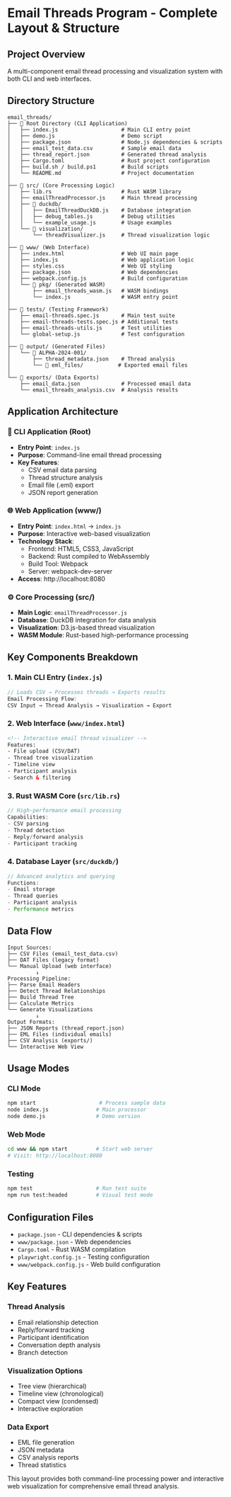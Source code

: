 # Email Threads Program - Complete Layout & Structure

## Project Overview
A multi-component email thread processing and visualization system with both CLI and web interfaces.

## Directory Structure

```
email_threads/
├── 📁 Root Directory (CLI Application)
│   ├── index.js                    # Main CLI entry point
│   ├── demo.js                     # Demo script
│   ├── package.json                # Node.js dependencies & scripts
│   ├── email_test_data.csv         # Sample email data
│   ├── thread_report.json          # Generated thread analysis
│   ├── Cargo.toml                  # Rust project configuration
│   ├── build.sh / build.ps1        # Build scripts
│   └── README.md                   # Project documentation
│
├── 📁 src/ (Core Processing Logic)
│   ├── lib.rs                      # Rust WASM library
│   ├── emailThreadProcessor.js     # Main thread processing
│   ├── 📁 duckdb/
│   │   ├── EmailThreadDuckDB.js    # Database integration
│   │   ├── debug_tables.js         # Debug utilities
│   │   └── example_usage.js        # Usage examples
│   └── 📁 visualization/
│       └── threadVisualizer.js     # Thread visualization logic
│
├── 📁 www/ (Web Interface)
│   ├── index.html                  # Web UI main page
│   ├── index.js                    # Web application logic
│   ├── styles.css                  # Web UI styling
│   ├── package.json                # Web dependencies
│   ├── webpack.config.js           # Build configuration
│   └── 📁 pkg/ (Generated WASM)
│       ├── email_threads_wasm.js   # WASM bindings
│       └── index.js                # WASM entry point
│
├── 📁 tests/ (Testing Framework)
│   ├── email-threads.spec.js       # Main test suite
│   ├── email-threads-tests.spec.js # Additional tests
│   ├── email-threads-utils.js      # Test utilities
│   └── global-setup.js             # Test configuration
│
├── 📁 output/ (Generated Files)
│   └── 📁 ALPHA-2024-001/
│       ├── thread_metadata.json    # Thread analysis
│       └── 📁 eml_files/           # Exported email files
│
└── 📁 exports/ (Data Exports)
    ├── email_data.json             # Processed email data
    └── email_threads_analysis.csv  # Analysis results
```

## Application Architecture

### 🔧 CLI Application (Root)
- **Entry Point**: `index.js`
- **Purpose**: Command-line email thread processing
- **Key Features**:
  - CSV email data parsing
  - Thread structure analysis
  - Email file (.eml) export
  - JSON report generation

### 🌐 Web Application (www/)
- **Entry Point**: `index.html` → `index.js`
- **Purpose**: Interactive web-based visualization
- **Technology Stack**:
  - Frontend: HTML5, CSS3, JavaScript
  - Backend: Rust compiled to WebAssembly
  - Build Tool: Webpack
  - Server: webpack-dev-server
- **Access**: http://localhost:8080

### ⚙️ Core Processing (src/)
- **Main Logic**: `emailThreadProcessor.js`
- **Database**: DuckDB integration for data analysis
- **Visualization**: D3.js-based thread visualization
- **WASM Module**: Rust-based high-performance processing

## Key Components Breakdown

### 1. Main CLI Entry (`index.js`)
```javascript
// Loads CSV → Processes threads → Exports results
Email Processing Flow:
CSV Input → Thread Analysis → Visualization → Export
```

### 2. Web Interface (`www/index.html`)
```html
<!-- Interactive email thread visualizer -->
Features:
- File upload (CSV/DAT)
- Thread tree visualization
- Timeline view
- Participant analysis
- Search & filtering
```

### 3. Rust WASM Core (`src/lib.rs`)
```rust
// High-performance email processing
Capabilities:
- CSV parsing
- Thread detection
- Reply/forward analysis
- Participant tracking
```

### 4. Database Layer (`src/duckdb/`)
```javascript
// Advanced analytics and querying
Functions:
- Email storage
- Thread queries
- Participant analysis
- Performance metrics
```

## Data Flow

```
Input Sources:
├── CSV Files (email_test_data.csv)
├── DAT Files (legacy format)
└── Manual Upload (web interface)
         ↓
Processing Pipeline:
├── Parse Email Headers
├── Detect Thread Relationships
├── Build Thread Tree
├── Calculate Metrics
└── Generate Visualizations
         ↓
Output Formats:
├── JSON Reports (thread_report.json)
├── EML Files (individual emails)
├── CSV Analysis (exports/)
└── Interactive Web View
```

## Usage Modes

### CLI Mode
```bash
npm start                    # Process sample data
node index.js               # Main processor
node demo.js                # Demo version
```

### Web Mode
```bash
cd www && npm start         # Start web server
# Visit: http://localhost:8080
```

### Testing
```bash
npm test                    # Run test suite
npm run test:headed         # Visual test mode
```

## Configuration Files

- `package.json` - CLI dependencies & scripts
- `www/package.json` - Web dependencies
- `Cargo.toml` - Rust WASM compilation
- `playwright.config.js` - Testing configuration
- `www/webpack.config.js` - Web build configuration

## Key Features

### Thread Analysis
- Email relationship detection
- Reply/forward tracking
- Participant identification
- Conversation depth analysis
- Branch detection

### Visualization Options
- Tree view (hierarchical)
- Timeline view (chronological)
- Compact view (condensed)
- Interactive exploration

### Data Export
- EML file generation
- JSON metadata
- CSV analysis reports
- Thread statistics

This layout provides both command-line processing power and interactive web visualization for comprehensive email thread analysis.